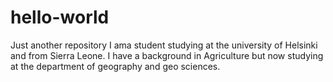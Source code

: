 # hello-world
Just another repository
I ama student  studying at the university of Helsinki and from Sierra Leone. I have a background in Agriculture but now studying at the department of geography and geo sciences.
